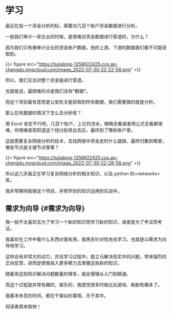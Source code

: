 # 学习


最近在投一个资金分析的标，需要对几百个账户资金数据进行分析。

一般我们审计一家企业的时候，是很难对资金数据进行穿透的，为什么？

因为我们只有被审计企业的资金账户数据，他的上游、下游的数据我们都不可能获取到。

{{< figure src="https://tujiabing-1258622425.cos.ap-chengdu.myqcloud.com/image_2022-07-30-22-22-58.png" >}}

所以，我们无法对整个资金链进行穿透。

也就是说，最困难的点是我们没有\*数据\*。

而这个项目最有意思是公安机关能获取到所有数据，我们需要做的就是分析。

那么在有数据的情况下怎么去分析呢？

用 Excel 肯定不行吧，几百个账户，上亿的流水，眼睛去看或者用公式去看都很难。你很难直观知道这个钱分批转出去后，最终到了哪些账户里。

这就需要复杂网络分析的技术，去找网络中资金走的什么链路，最终归集到哪里，哪些节点是关键节点等等？

{{< figure src="https://tujiabing-1258622425.cos.ap-chengdu.myqcloud.com/image_2022-07-30-22-28-58.png" >}}

所以这几天我正在学习复杂网络分析的相关知识，以及 python 的=networkx=库。

我非常期待能做这个项目，并把学到的知识运用到实战中。


## 需求为向导 {#需求为向导}

我一般不太喜欢去为了学习一个新的知识而学习新的知识，或者是为了考证而考证。

我喜欢在工作中看什么东西对我有用，我再去针对性地去学习，也就是以需求为向导地学习。

这样会有非常大的动力，并且学习过程中，能立马解决现实中的问题，带来强烈的正向反馈，进而促使我投入更多精力去掌握这些新的知识。

随着用这些知识解决问题数量的增多，就会慢慢从入门到精通。

而这个过程是非常有趣的，娱乐的，我感觉很多时候比玩游戏、刷剧有趣多了。

我基本休息的时间，都在干类似的事情，乐于其中。

祝读者周末愉快！

